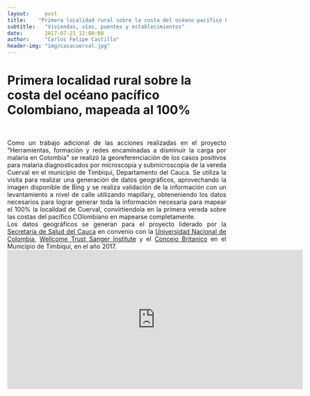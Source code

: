 ```yaml
---
layout:     post
title:    "Primera localidad rural sobre la costa del océano pacífico Colombiano, mapeada al 100%"
subtitle:   "Viviendas, vías, puentes y establecimientos"
date:       2017-07-21 12:00:00
author:     "Carlos Felipe Castillo"
header-img: "img/casacuerval.jpg"
---
```

<h1> Primera localidad rural sobre la costa del océano pacífico Colombiano, mapeada al 100%</h1>
<br>
<p align="justify">
Como un trabajo adicional de las acciones realizadas en el proyecto "Herramientas, formación y redes encaminadas a disminuir la carga por malaria en Colombia" se realizó la georeferenciación de los casos positivos para malaria diagnosticados por microscopia y submicroscopia de la vereda Cuerval en el municipio de Timbiquí, Departamento del Cauca. Se utiliza la visita para realizar una generación de datos geográficos, aprovechando la imagen disponible de Bing y se realiza validación de la información con un levantamiento a nivel de calle utilizando mapillary, obteneniendo los datos necesarios para lograr generar toda la información necesaria para mapear el 100% la localidad de Cuerval, convirtiendola en la primera vereda sobre las costas del pacífico COlombiano en mapearse completamente.
<br>
Los datos geográficos se generan para el proyecto liderado por la <a href="http://saludcauca.gov.co/">Secretaria de Salud del Cauca</a> en convenio con la <a href="http://unal.edu.co/">Universidad Nacional de Colombia</a>, <a href="http://www.sanger.ac.uk/">Wellcome Trust Sanger Institute</a> y el <a href="https://www.britishcouncil.org/">Concejo Britanico</a> en el Municipio de Timbiquí, en el año 2017.
<br>
<iframe width="680" height="320" src="https://embed-v1.mapillary.com/embed?version=1&filter=%5B%22all%22%5D&map_filter=%5B%22all%22%5D&image_key=cbbn4R87Q_CYRpMBaHNVrA&x=0.5000000020756392&y=0.500000001512472&client_id=VkVobklZOThHWHVIWXhhRG9paTN4dzplY2U3ZWJkM2E5MzMyZWM1&style=split" frameborder="0"></iframe>
<br>
<img src="{{ site.baseurl }}/img/casacuerval.jpg" align="center"  alt="">
<br>
